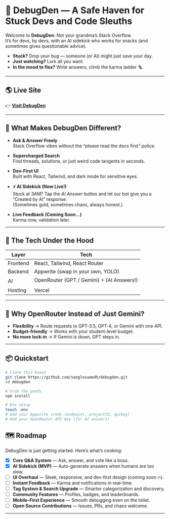 # 🐞 DebugDen — A Safe Haven for Stuck Devs and Code Sleuths

Welcome to **DebugDen**: Not your grandma’s Stack Overflow.  
It’s for devs, by devs, with an AI sidekick who works for snacks (and sometimes gives questionable advice).

- **Stuck?** Drop your bug — someone (or AI) might just save your day.  
- **Just watching?** Lurk all you want.  
- **In the mood to flex?** Write answers, climb the karma ladder 🪜.  

---

## 🌎 Live Site

👉 [**Visit DebugDen**](https://debug-den.vercel.app)

---

## 🚀 What Makes DebugDen Different?

- **Ask & Answer Freely**  
  Stack Overflow vibes without the “please read the docs first” police.  

- **Supercharged Search**  
  Find threads, solutions, or just weird code tangents in seconds.  

- **Dev-First UI**  
  Built with React, Tailwind, and dark mode for sensitive eyes.  

- **⚡ AI Sidekick (Now Live!)**  
  Stuck at 3AM? Tap the *AI Answer* button and let our bot give you a “Created by AI” response.  
  (Sometimes gold, sometimes chaos, always honest.)  

- **Live Feedback (Coming Soon...)**  
  Karma now, validation later.  

---

## 🧠 The Tech Under the Hood

| Layer    | Tech                                      |
| -------- | ----------------------------------------- |
| Frontend | React, Tailwind, React Router             |
| Backend  | Appwrite (swap in your own, YOLO)         |
| AI       | OpenRouter (GPT / Gemini) ⚡ (AI Answers!) |
| Hosting  | Vercel                                    |

---

## 🤔 Why OpenRouter Instead of Just Gemini?

- **Flexibility** → Route requests to GPT-3.5, GPT-4, or Gemini with one API.  
- **Budget-friendly** → Works with your student-level budget.  
- **No more lock-in** → If Gemini is down, GPT steps in.  

---

## 📦 Quickstart

```bash
# Clone this beast
git clone https://github.com/sanglesumedh/debugden.git
cd debugden

# Grab the goods
npm install

# Env setup
touch .env
# Add your Appwrite creds (endpoint, projectId, apiKey)
# Add your OpenRouter API key (for AI answers)

```
## 🗺️ Roadmap

DebugDen is just getting started. Here’s what’s cooking:

- [x] **Core Q&A System** — Ask, answer, and vote like a boss.  
- [x] **AI Sidekick (MVP)** — Auto-generate answers when humans are too slow.  
- [ ] **UI Overhaul** — Sleek, responsive, and dev-first design (coming soon 🔥).   
- [ ] **Instant Feedback** — Karma and notifications in real-time.  
- [ ] **Tag System & Search Upgrade** — Smarter categorization and discovery.  
- [ ] **Community Features** — Profiles, badges, and leaderboards.  
- [ ] **Mobile-First Experience** — Smooth debugging even on the toilet.  
- [ ] **Open Source Contributions** — Issues, PRs, and chaos welcome.

---
